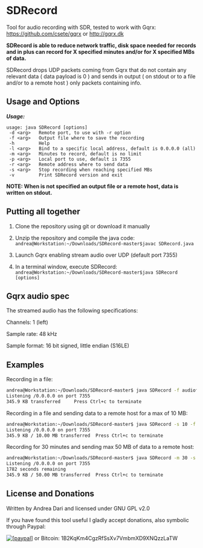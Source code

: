 SDRecord
====

Tool for audio recording with SDR, tested to work with Gqrx: https://github.com/csete/gqrx or http://gqrx.dk

**SDRecord is able to reduce network traffic, disk space needed for records and in plus can record for X specified minutes and/or for X specified MBs of data.**

SDRecord drops UDP packets coming from Gqrx that do not contain any relevant data ( data payload is 0 ) and sends in output ( on stdout or to a file and/or to a remote host ) only packets containing info.

Usage and Options
-----------------

***Usage:***

```
usage: java SDRecord [options]
 -d <arg>   Remote port, to use with -r option
 -f <arg>   Output file where to save the recording
 -h         Help
 -l <arg>   Bind to a specific local address, default is 0.0.0.0 (all)
 -m <arg>   Minutes to record, default is no limit
 -p <arg>   Local port to use, default is 7355
 -r <arg>   Remote address where to send data
 -s <arg>   Stop recording when reaching specified MBs
 -v         Print SDRecord version and exit

```
**NOTE: When is not specified an output file or a remote host, data is written on stdout.**

Putting all together
--------------------

1) Clone the repository using git or download it manually

2) Unzip the repository and compile the java code: ```andrea@Workstation:~/Downloads/SDRecord-master$javac SDRecord.java```

3) Launch Gqrx enabling stream audio over UDP (default port 7355)

4) In a terminal window, execute SDRecord: ```andrea@Workstation:~/Downloads/SDRecord-master$java SDRecord [options]```

Gqrx audio spec
---------------

The streamed audio has the following specifications:

Channels: 1 (left)

Sample rate: 48 kHz

Sample format: 16 bit signed, little endian (S16LE)

## Examples

Recording in a file:
```bash
andrea@Workstation:~/Downloads/SDRecord-master$ java SDRecord -f audiofile
Listening /0.0.0.0 on port 7355
345.9 KB transferred	 Press Ctrl+c to terminate
```
Recording in a file and sending data to a remote host for a max of 10 MB:
```bash
andrea@Workstation:~/Downloads/SDRecord-master$ java SDRecord -s 10 -f audiofile -r 192.168.1.105 -d 7356
Listening /0.0.0.0 on port 7355
345.9 KB / 10.00 MB transferred	 Press Ctrl+c to terminate
```
Recording for 30 minutes and sending max 50 MB of data to a remote host:
```bash
andrea@Workstation:~/Downloads/SDRecord-master$ java SDRecord -m 30 -s 50 -r 192.168.1.105 -d 7356
Listening /0.0.0.0 on port 7355
1782 seconds remaining
345.9 KB / 50.00 MB transferred	 Press Ctrl+c to terminate
```

License and Donations
-------

Written by Andrea Dari and licensed under GNU GPL v2.0

If you have found this tool useful I gladly accept donations, also symbolic through Paypal:

<a href="https://www.paypal.com/cgi-bin/webscr?cmd=_donations&business=andreadari91%40gmail%2ecom&lc=IT&item_name=Andrea%20Dari%20IT%20independent%20researcher&currency_code=EUR&bn=PP%2dDonationsBF%3abtn_donateCC_LG%2egif%3aNonHostedGuest"><img src="https://www.paypalobjects.com/en_US/i/btn/btn_donate_LG.gif" alt="[paypal]" /></a> or Bitcoin: 1B2KqKm4CgzRfSsXv7VmbmXD9XNQzzLaTW
